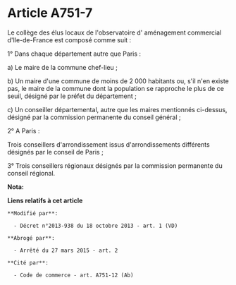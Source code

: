 # Article A751-7

Le collège des élus locaux de l'observatoire d' aménagement commercial d'Ile-de-France est composé comme suit : 

1° Dans chaque département autre que Paris : 

a) Le maire de la commune chef-lieu ; 

b) Un maire d'une commune de moins de 2 000 habitants ou, s'il n'en existe pas, le maire de la commune dont la population se
rapproche le plus de ce seuil, désigné par le préfet du département ; 

c) Un conseiller départemental, autre que les maires mentionnés ci-dessus, désigné par la commission permanente du conseil
général ; 

2° A Paris : 

Trois conseillers d'arrondissement issus d'arrondissements différents désignés par le conseil de Paris ; 

3° Trois conseillers régionaux désignés par la commission permanente du conseil régional.

**Nota:**



**Liens relatifs à cet article**

	**Modifié par**:

	  - Décret n°2013-938 du 18 octobre 2013 - art. 1 (VD)

	**Abrogé par**:

	  - Arrêté du 27 mars 2015 - art. 2

	**Cité par**:

	  - Code de commerce - art. A751-12 (Ab)
